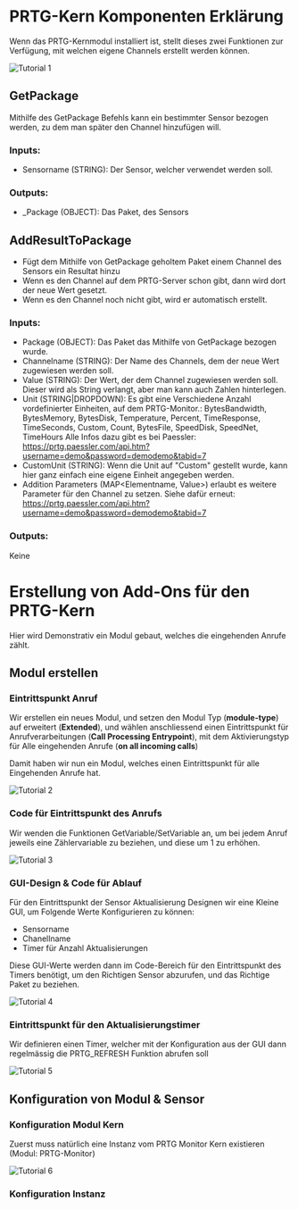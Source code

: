 <!-- TITLE: Eigene Sensoren erstellen -->
# PRTG-Kern Komponenten Erklärung
Wenn das PRTG-Kernmodul installiert ist, stellt dieses zwei Funktionen zur Verfügung, mit welchen eigene Channels erstellt werden können.

![Tutorial 1](/uploads/prtg/tutorial-1.png "Tutorial 1")

## GetPackage
Mithilfe des GetPackage Befehls kann ein bestimmter Sensor bezogen werden, zu dem man später den Channel hinzufügen will.

### Inputs:
* Sensorname (STRING): Der Sensor, welcher verwendet werden soll.

### Outputs:
* _Package (OBJECT): Das Paket, des Sensors

## AddResultToPackage

* Fügt dem Mithilfe von GetPackage geholtem Paket einem Channel des Sensors ein Resultat hinzu
* Wenn es den Channel auf dem PRTG-Server schon gibt, dann wird dort der neue Wert gesetzt.
* Wenn es den Channel noch nicht gibt, wird er automatisch erstellt.

### Inputs:
* Package (OBJECT): Das Paket das Mithilfe von GetPackage bezogen wurde.
* Channelname (STRING): Der Name des Channels, dem der neue Wert zugewiesen werden soll.
* Value (STRING): Der Wert, der dem Channel zugewiesen werden soll. Dieser wird als String verlangt, aber man kann auch Zahlen hinterlegen.
* Unit (STRING|DROPDOWN): Es gibt eine Verschiedene Anzahl vordefinierter Einheiten, auf dem PRTG-Monitor.:
    BytesBandwidth,
		BytesMemory,
		BytesDisk,
		Temperature,
		Percent,
		TimeResponse,
		TimeSeconds,
		Custom,
		Count,
		BytesFile,
		SpeedDisk,
		SpeedNet,
		TimeHours 
		Alle Infos dazu gibt es bei Paessler: https://prtg.paessler.com/api.htm?username=demo&password=demodemo&tabid=7
* CustomUnit (STRING): Wenn die Unit auf "Custom" gestellt wurde, kann hier ganz einfach eine eigene Einheit angegeben werden.
* Addition Parameters (MAP<Elementname, Value>) erlaubt es weitere Parameter für den Channel zu setzen. Siehe dafür erneut: https://prtg.paessler.com/api.htm?username=demo&password=demodemo&tabid=7
		
### Outputs:
Keine

# Erstellung von Add-Ons für den PRTG-Kern
Hier wird Demonstrativ ein Modul gebaut, welches die eingehenden Anrufe zählt.

## Modul erstellen

### Eintrittspunkt Anruf
Wir erstellen ein neues Modul, und setzen den Modul Typ (**module-type**) auf erweitert (**Extended**), und wählen anschliessend einen Eintrittspunkt für Anrufverarbeitungen (**Call Processing Entrypoint**), mit dem Aktivierungstyp für Alle eingehenden Anrufe (**on all incoming calls**)

Damit haben wir nun ein Modul, welches einen Eintrittspunkt für alle Eingehenden Anrufe hat. 

![Tutorial 2](/uploads/prtg/tutorial-2.png "Tutorial 2")

### Code für Eintrittspunkt des Anrufs
Wir wenden die Funktionen GetVariable/SetVariable an, um bei jedem Anruf jeweils eine Zählervariable zu beziehen, und diese um 1 zu erhöhen.

![Tutorial 3](/uploads/prtg/tutorial-3.png "Tutorial 3")

### GUI-Design & Code für Ablauf
Für den Eintrittspunkt der Sensor Aktualisierung Designen wir eine Kleine GUI, um Folgende Werte Konfigurieren zu können:

* Sensorname
* Chanellname
* Timer für Anzahl Aktualisierungen

Diese GUI-Werte werden dann im Code-Bereich für den Eintrittspunkt des Timers benötigt, um den Richtigen Sensor abzurufen, und das Richtige Paket zu beziehen.

![Tutorial 4](/uploads/prtg/tutorial-4.png "Tutorial 4")

### Eintrittspunkt für den Aktualisierungstimer
Wir definieren einen Timer, welcher mit der Konfiguration aus der GUI dann regelmässig die PRTG_REFRESH Funktion abrufen soll

![Tutorial 5](/uploads/prtg/tutorial-5.png "Tutorial 5")

## Konfiguration von Modul & Sensor

### Konfiguration Modul Kern
Zuerst muss natürlich eine Instanz vom PRTG Monitor Kern existieren (Modul: PRTG-Monitor)

![Tutorial 6](/uploads/prtg/tutorial-6.png "Tutorial 6")

### Konfiguration Instanz


